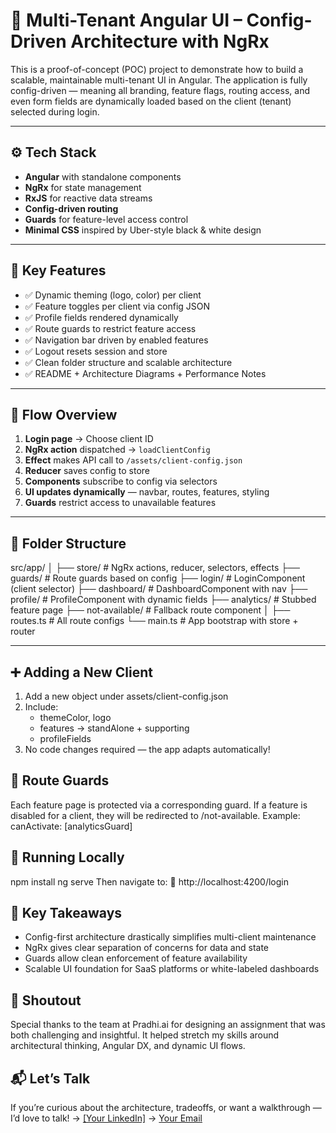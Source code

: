 # 🧩 Multi-Tenant Angular UI – Config-Driven Architecture with NgRx

This is a proof-of-concept (POC) project to demonstrate how to build a scalable, maintainable multi-tenant UI in Angular. The application is fully config-driven — meaning all branding, feature flags, routing access, and even form fields are dynamically loaded based on the client (tenant) selected during login.

---

## ⚙️ Tech Stack

- **Angular** with standalone components
- **NgRx** for state management
- **RxJS** for reactive data streams
- **Config-driven routing**
- **Guards** for feature-level access control
- **Minimal CSS** inspired by Uber-style black & white design
---

## 🧠 Key Features

- ✅ Dynamic theming (logo, color) per client
- ✅ Feature toggles per client via config JSON
- ✅ Profile fields rendered dynamically
- ✅ Route guards to restrict feature access
- ✅ Navigation bar driven by enabled features
- ✅ Logout resets session and store
- ✅ Clean folder structure and scalable architecture
- ✅ README + Architecture Diagrams + Performance Notes

---

## 🔁 Flow Overview

1. **Login page** → Choose client ID
2. **NgRx action** dispatched → `loadClientConfig`
3. **Effect** makes API call to `/assets/client-config.json`
4. **Reducer** saves config to store
5. **Components** subscribe to config via selectors
6. **UI updates dynamically** — navbar, routes, features, styling
7. **Guards** restrict access to unavailable features

---

## 📂 Folder Structure
src/app/
│
├── store/ # NgRx actions, reducer, selectors, effects
├── guards/ # Route guards based on config
├── login/ # LoginComponent (client selector)
├── dashboard/ # DashboardComponent with nav
├── profile/ # ProfileComponent with dynamic fields
├── analytics/ # Stubbed feature page
├── not-available/ # Fallback route component
│
├── routes.ts # All route configs
└── main.ts # App bootstrap with store + router

---

## ➕ Adding a New Client
1. Add a new object under assets/client-config.json
2. Include:
   - themeColor, logo
   - features → standAlone + supporting
   - profileFields
3. No code changes required — the app adapts automatically!

## 🔐 Route Guards
Each feature page is protected via a corresponding guard. If a feature is disabled for a client, they will be redirected to /not-available.
Example:
canActivate: [analyticsGuard]

## 🚀 Running Locally
npm install
ng serve
Then navigate to:
📍 http://localhost:4200/login

## 🧠 Key Takeaways
- Config-first architecture drastically simplifies multi-client maintenance
- NgRx gives clear separation of concerns for data and state
- Guards allow clean enforcement of feature availability
- Scalable UI foundation for SaaS platforms or white-labeled dashboards

## 🙏 Shoutout
Special thanks to the team at Pradhi.ai for designing an assignment that was both challenging and insightful. It helped stretch my skills around architectural thinking, Angular DX, and dynamic UI flows.

## 📬 Let’s Talk
If you’re curious about the architecture, tradeoffs, or want a walkthrough —
I’d love to talk!
→ [[Your LinkedIn]](https://www.linkedin.com/in/koushik-busim-13716092/)
→ [Your Email](busimnk@gmail.com)
